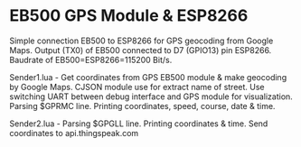 EB500 GPS Module & ESP8266
==========================

Simple connection EB500 to ESP8266 for GPS geocoding from Google Maps. Output (TX0) of EB500 connected to D7 (GPIO13) pin ESP8266. Baudrate of EB500=ESP8266=115200 Bit/s.

Sender1.lua - Get coordinates from GPS EB500 module & make geocoding by Google Maps. CJSON module use for extract name of street. Use switching UART between debug interface and GPS module for visualization. Parsing $GPRMC line. Printing coordinates, speed, course, date & time. 

Sender2.lua - Parsing $GPGLL line. Printing coordinates & time. Send coordinates to api.thingspeak.com
